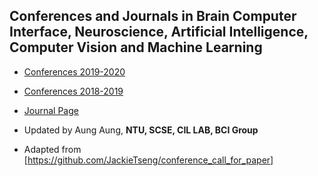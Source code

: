## Conferences and Journals in Brain Computer Interface, Neuroscience, Artificial Intelligence, Computer Vision and Machine Learning

* [Conferences 2019-2020](https://aung2phyowai.github.io/conference_listing/2019-2020-Conferences.html)
* [Conferences 2018-2019](https://aung2phyowai.github.io/conference_listing/2018-2019-conferences.html)
* [Journal Page](https://aung2phyowai.github.io/conference_listing/journals_submission.html)
* Updated by Aung Aung, **NTU, SCSE, CIL LAB, BCI Group**

* Adapted from [https://github.com/JackieTseng/conference_call_for_paper]

